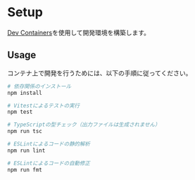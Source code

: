 # Setup

[Dev Containers](https://code.visualstudio.com/docs/devcontainers/containers)を使用して開発環境を構築します。

## Usage

コンテナ上で開発を行うためには、以下の手順に従ってください。

```bash
# 依存関係のインストール
npm install

# Vitestによるテストの実行
npm test

# TypeScriptの型チェック（出力ファイルは生成されません）
npm run tsc

# ESLintによるコードの静的解析
npm run lint

# ESLintによるコードの自動修正
npm run fmt
```
